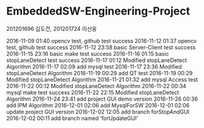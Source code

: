 # EmbeddedSW-Engineering-Project
201201696 김도건, 201201724 이선웅

2016-11-09 01:40 opencv test, github test success
2016-11-12 01:37 opencv test, github test success
2016-11-12 23:58 basic Server-Client test success
2016-11-15 23:16 basic make test success
2016-11-16 01:15 basic stopLaneDetect test success
2016-11-17 01:12 Modified stopLaneDetect Algorithm
2016-11-17 02:09 add mysql test
2016-11-17 23:36 Modified stopLaneDetect Algorithm
2016-11-19 00:29 add QT test
2016-11-19 00:29 Modified stopLaneDetect Algorithm
2016-11-21 01:32 add mysql Access test
2016-11-22 00:12 Modified stopLaneDetect Algorithm
2016-11-22 00:34 mysql make test success
2016-11-22 22:15 Modified stopLaneDetect Algorithm
2016-11-24 23:41 add project GUI demo version
2016-11-26 00:36 add IPM Algorithm
2016-12-01 02:06 add MysqlForSW
2016-12-01 02:06 update project GUI version
2016-12-02 12:05 add branch forStopAndGUI
2016-12-02 00:11 add branch named 'forUpdateGUI' 
